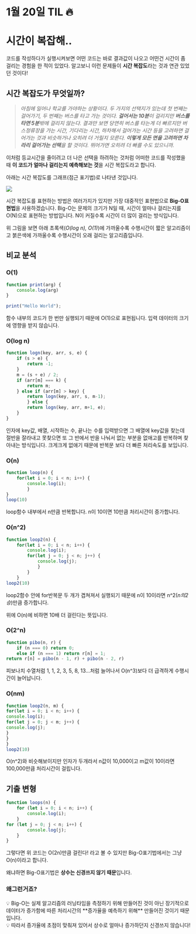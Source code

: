 # 1월 20일 TIL 🔥

# 시간이 복잡해..

코드를 작성하다가 실행시켜보면 어떤 코드는 바로 결과값이 나오고 어떤건 시간이 좀 걸리는 경험을 한 적이 있었다. 알고보니 이런 문제들이 **시간 복잡도**라는 것과 연관 있었던 것이다!

## 시간 복잡도가 무엇일까?



> *아침에 일어나 학교를 가야하는 상황이다. 두 가지의 선택지가 있는데 첫 번째는 걸어가기, 두 번째는 버스를 타고 가는 것이다. **걸어서는 10분**이 걸리지만 **버스를 타면 5분**밖에 걸리지 않는다. 결과만 보면 당연히 버스를 타는게 더 빠르지만 버스정류장을 가는 시간, 기다리는 시간, 하차해서 걸어가는 시간 등을 고려하면 걸어가는 것과 비슷하거나 오히려 더 거릴지 모른다. **이렇게 모든 면을 고려하면 차라리 걸어가는 선택**을 할 것이다. 뛰어가면 오히려 더 빠를 수도 있으니까.*
> 

 이처럼 등교시간을 줄이려고 더 나은 선택을 하려하는 것처럼 어떠한 코드를 작성했을 때 **이 코드가 얼마나 걸리는지 예측해보는 것**을 시간 복잡도라고 합니다.

 아래는 시간 복잡도를 그래프(점근 표기법)로 나타낸 것입니다.

![](https://images.velog.io/images/originxh/post/863025cf-c2b6-4090-92fc-00902dfbe33e/%E1%84%89%E1%85%B3%E1%84%8F%E1%85%B3%E1%84%85%E1%85%B5%E1%86%AB%E1%84%89%E1%85%A3%E1%86%BA%202022-01-20%2011.53.35.png)

 시간 복잡도를 표현하는 방법은 여러가지가 있지만 가장 대중적인 표현법으로 **Big-O표현법**을 사용하겠습니다. Big-O는 문제의 크기가 N일 때, 시간이 얼마나 걸리는지를 O(N)으로 표현하는 방법입니다. N이 커질수록 시간이 더 많이 걸리는 방식입니다. 

 위 그림을 보면 아래 초록색(*O(log n), O(1)*)에 가까울수록 수행시간이 짧은 알고리즘이고 붉은색에 가까울수록 수행시간이 오래 걸리는 알고리즘입니다.

## 비교 분석



### O(1)

```jsx
function print(arg) {
	console.log(arg)
}

print("Hello World");
```

 함수 내부의 코드가 한 번만 실행되기 때문에 O(1)으로 표현됩니다. 입력 데이터의 크기에 영향을 받지 않습니다.

### O(log n)

```jsx
function logn(key, arr, s, e) {
	if (s > e) {
		return -1;
	}
	m = (s + e) / 2;
	if (arr[m] === k) {
		return m;		
	} else if (arr[m] > key) {
		return logn(key, arr, s, m-1);
		} else {
		return logn(key, arr, m+1, e);
	}
}
```

 인자에 key값, 배열, 시작하는 수, 끝나는 수를 입력받으면 그 배열에 key값을 찾는데 절반을 잘라내고 못찾으면 또 그 반에서 반을 나눠서 없는 부분을 없애고를 반복하며 찾아내는 방식입니다. 크게크게 없애기 때문에 반복문 보다 더 빠른 처리속도를 보입니다.

### O(n)

```jsx
function loop(n) {
	for(let i = 0; i < n; i++) {
		console.log(i);
		}
}
loop(10)
```

 loop함수 내부에서 n만큼 반복합니다. n이 10이면 10만큼 처리시간이 증가합니다.

### O(n^2)

```jsx
function loop2(n) {
	for(let i = 0; i < n; i++) {
		console.log(i);
		for(let j = 0; j < n; j++) {
			console.log(j);
			}
		}
	}
loop2(10)
```

 loop2함수 안에 for반복문 두 개가 겹쳐져서 실행되기 때문에 n이 10이라면 n^2(*n의2승*)만큼 증가합니다.

위에 O(n)에 비하면 10배 더 걸린다는 뜻입니다.

### O(2^n)

```jsx
function pibo(n, r) {
	if (n === 0) return 0;
	else if (n === 1) return r[n] = 1;
return r[n] = pibo(n - 1, r) + pibo(n - 2, r)
```

 피보나치 수열처럼 1, 1, 2, 3, 5, 8, 13...처럼 늘어나서 O(n^3)보다 더 급격하게 수행시간이 늘어납니다.

### O(nm)

```jsx
function loop2(n, m) {
for(let i = 0; i < n; i++) {
console.log(i);
for(let j = 0; j < m; j++) {
console.log(j);
}
}
}
loop2(10)
```

O(n^2)와 비슷해보이지만 인자가 두개라서 n값이 10,000이고 m값이 10이라면 100,000만큼 처리시간이 걸립니다. 

## 기출 변형

```jsx
function loops(n) {
	for (let i = 0; i < n; i++) {
		console.log(i);
	}
for (let j = 0; j < n; i++) {
		console.log(j);
	}
}
```

 그렇다면 위 코드는 O(2n)만큼 걸린다! 라고 볼 수 있지만 Big-O표기법에서는 그냥 O(n)이라고 합니다.

 왜냐하면 Big-O표기법은 **상수는 신경쓰지 않기 때문**입니다.

### 왜그런거죠?

<aside>
💡  Big-O는 실제 알고리즘의 러닝타임을 측정하기 위해 만들어진 것이 아닌 장기적으로 데이터가 증가함에 따른 처리시간의 **증가율을 예측하기 위해** 만들어진 것이기 때문입니다.

</aside>

<aside>
💡  따라서 증가율에 초점이 맞춰져 있어서 상수로 얼마나 증가하던지 신경쓰지 않습니다!

</aside>